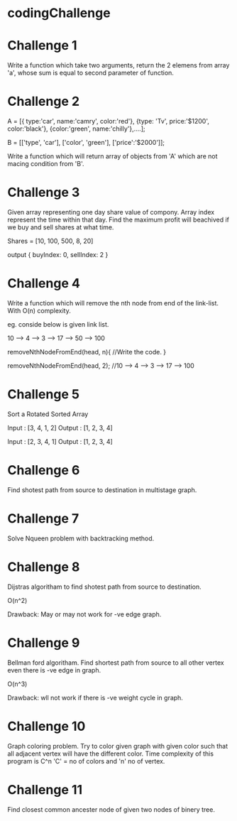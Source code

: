 # codingChallenge

# Challenge 1 
Write a function which take two arguments, return the 2 elemens from array 'a', whose sum is equal to second parameter of function.

# Challenge 2
A = [{ type:'car', name:'camry', color:'red'}, {type: 'Tv', price:'$1200', color:'black'}, {color:'green', name:'chilly'},....];

B = [['type', 'car'], ['color', 'green'], ['price':'$2000']];

Write a function which will return array of objects from 'A' which are not macing condition from 'B'.

# Challenge 3
Given array representing one day share value of compony.
Array index represent the time within that day.
Find the maximum profit will beachived if we buy and sell shares at what time.

Shares = [10, 100, 500, 8, 20]

output { buyIndex: 0, sellIndex: 2 }

# Challenge 4
Write a function which will remove the nth node from end of the link-list. With O(n) complexity.

eg.
conside below is given link list.

10 --> 4 --> 3 --> 17 --> 50 --> 100

removeNthNodeFromEnd(head, n){
//Write the code.
}

removeNthNodeFromEnd(head, 2);
//10 --> 4 --> 3 --> 17 --> 100

# Challenge 5
Sort a Rotated Sorted Array

Input : [3, 4, 1, 2] 
Output : [1, 2, 3, 4]

Input : [2, 3, 4, 1]
Output : [1, 2, 3, 4]


# Challenge 6
Find shotest path from source to destination in multistage graph.

# Challenge 7
Solve Nqueen problem with backtracking method.

# Challenge 8
Dijstras algoritham to find shotest path from source to destination.

O(n^2)

Drawback: May or may not work for -ve edge graph.

# Challenge 9
Bellman ford algoritham.
Find shortest path from source to all other vertex even there is -ve edge in graph.

O(n^3)

Drawback: wll not work if there is -ve weight cycle in graph.

# Challenge 10
Graph coloring problem.
Try to color given graph with given color such that all adjacent vertex will have the different color.
Time complexity of this program is C^n 'C' = no of colors and 'n' no of vertex.


# Challenge 11
Find closest common ancester node of given two nodes of binery tree.
